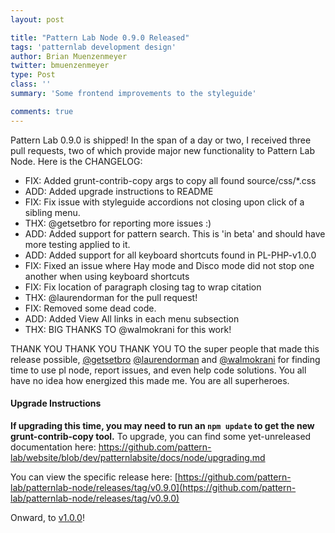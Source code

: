 ```yaml
---
layout: post

title: "Pattern Lab Node 0.9.0 Released"
tags: 'patternlab development design'
author: Brian Muenzenmeyer
twitter: bmuenzenmeyer
type: Post
class: ''
summary: 'Some frontend improvements to the styleguide' 

comments: true
---
```


Pattern Lab 0.9.0 is shipped! In the span of a day or two, I received three pull requests, two of which provide major new functionality to Pattern Lab Node. Here is the CHANGELOG:

 - FIX: Added grunt-contrib-copy args to copy all found source/css/*.css
 - ADD: Added upgrade instructions to README
 - FIX: Fix issue with styleguide accordions not closing upon click of a sibling menu.
 - THX: @getsetbro for reporting more issues :)
 - ADD: Added support for pattern search. This is 'in beta' and should have more testing applied to it.
 - ADD: Added support for all keyboard shortcuts found in PL-PHP-v1.0.0
 - FIX: Fixed an issue where Hay mode and Disco mode did not stop one another when using keyboard shortcuts
 - FIX: Fix location of paragraph closing tag to wrap citation
 - THX: @laurendorman for the pull request!
 - FIX: Removed some dead code.
 - ADD: Added View All links in each menu subsection
 - THX: BIG THANKS TO @walmokrani for this work!

THANK YOU THANK YOU THANK YOU TO the super people that made this release possible, [@getsetbro](https://github.com/getsetbro) [@laurendorman](https://github.com/laurendorman) and [@walmokrani](https://github.com/walmokrani) for finding time to use pl node, report issues, and even help code solutions. You all have no idea how energized this made me. You are all superheroes.

#### Upgrade Instructions
__If upgrading this time, you may need to run an `npm update` to get the new grunt-contrib-copy tool.__
To upgrade, you can find some yet-unreleased documentation here: https://github.com/pattern-lab/website/blob/dev/patternlabsite/docs/node/upgrading.md

You can view the specific release here: [https://github.com/pattern-lab/patternlab-node/releases/tag/v0.9.0](https://github.com/pattern-lab/patternlab-node/releases/tag/v0.9.0)

Onward, to [v1.0.0](https://github.com/pattern-lab/patternlab-node/milestones/v1.0.0)!
